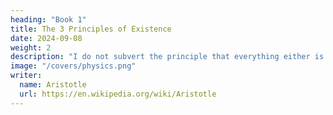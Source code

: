 ```yaml
---
heading: "Book 1"
title: The 3 Principles of Existence
date: 2024-09-08
weight: 2
description: "I do not subvert the principle that everything either is or is not."
image: "/covers/physics.png"
writer:
  name: Aristotle 
  url: https://en.wikipedia.org/wiki/Aristotle
---
```

